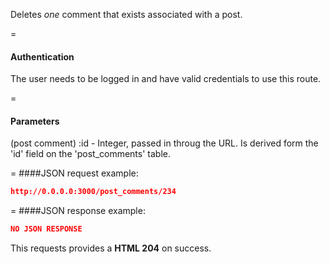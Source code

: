 <!-- --- title: DELETE /post_comments/:id -->

Deletes *one* comment that exists associated with a post.

=
#### Authentication

The user needs to be logged in and have valid credentials to use this route.

=
#### Parameters

(post comment) :id - Integer, passed in throug the URL. Is derived form the 'id' field on the 'post_comments' table.

=
####JSON request example:
```json
http://0.0.0.0:3000/post_comments/234
```

=
####JSON response example:

```json
NO JSON RESPONSE
```

This requests provides a <strong>HTML 204</strong> on success.
